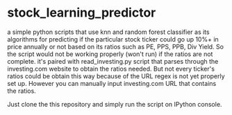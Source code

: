 # stock_learning_predictor

a simple python scripts that use knn and random forest classifier as its algorithms for predicting if the particular stock ticker could go up 10%+ in price annually or not based on its ratios such as PE, PPS, PPB, Div Yield. So the script would not be working properly (won't run) if the ratios are not complete.
it's paired with read_investing.py script that parses through the investing.com website to obtain the ratios needed. But not every ticker's ratios could be obtain this way because of the URL regex is not yet properly set up. However you can manually input investing.com URL that contains the ratios.

Just clone the this repository and simply run the script on IPython console.


